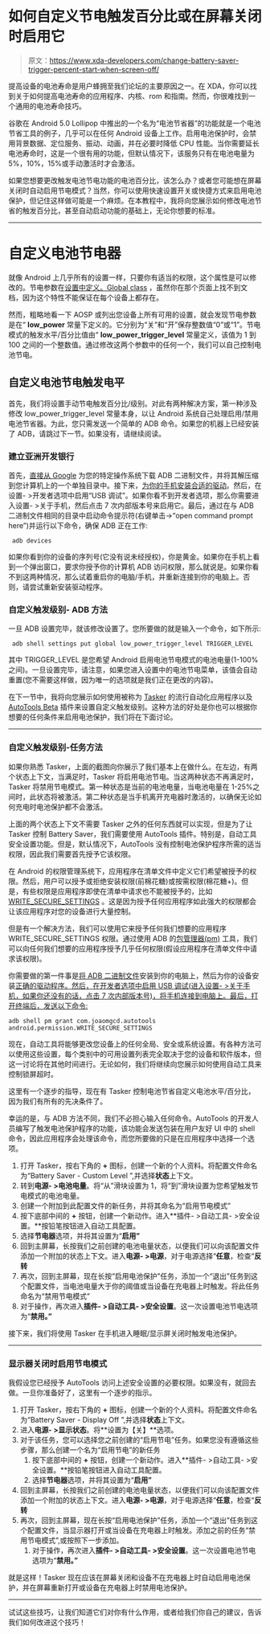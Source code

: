 # 如何自定义节电触发百分比或在屏幕关闭时启用它

> 原文：<https://www.xda-developers.com/change-battery-saver-trigger-percent-start-when-screen-off/>

提高设备的电池寿命是用户蜂拥至我们论坛的主要原因之一。在 XDA，你可以找到关于如何提高电池寿命的应用程序、内核、rom 和指南。然而，你很难找到一个通用的电池寿命技巧。

谷歌在 Android 5.0 Lollipop 中推出的一个名为“电池节省器”的功能就是一个电池节省工具的例子，几乎可以在任何 Android 设备上工作。启用电池保护时，会禁用背景数据、定位服务、振动、动画，并在必要时降低 CPU 性能。当你需要延长电池寿命时，这是一个很有用的功能，但默认情况下，该服务只有在电池电量为 5%，10%，15%或手动激活时才会激活。

如果您想要更改触发电池节电功能的电池百分比，该怎么办？或者您可能想在屏幕关闭时自动启用节电模式？当然，你可以使用快速设置开关或快捷方式来启用电池保护，但记住这样做可能是一个麻烦。在本教程中，我将向您展示如何修改电池节省的触发百分比，甚至自动启动功能的基础上，无论你想要的标准。

* * *

# 自定义电池节电器

就像 Android 上几乎所有的设置一样，只要你有适当的权限，这个属性是可以修改的。节电参数在[设置中定义。Global class](https://developer.android.com/reference/android/provider/Settings.Global.html) ，虽然你在那个页面上找不到文档，因为这个特性不能保证在每个设备上都存在。

然而，粗略地看一下 AOSP 或列出您设备上所有可用的设置，就会发现节电参数是在“ **low_power** 常量下定义的。它分别为“关”和“开”保存整数值“0”或“1”。节电模式的触发水平/百分比值由“ **low_power_trigger_level** 常量定义，该值为 1 到 100 之间的一个整数值。通过修改这两个参数中的任何一个，我们可以自己控制电池节电。

## 自定义电池节电触发电平

首先，我们将设置手动节电触发百分比/级别。对此有两种解决方案，第一种涉及修改 low_power_trigger_level 常量本身，以让 Android 系统自己处理启用/禁用电池节省器。为此，您只需发送一个简单的 ADB 命令。如果您的机器上已经安装了 ADB，请跳过下一节。如果没有，请继续阅读。

### 建立亚洲开发银行

首先，[直接从 Google](https://www.xda-developers.com/google-releases-separate-adb-and-fastboot-binary-downloads/) 为您的特定操作系统下载 ADB 二进制文件，并将其解压缩到您计算机上的一个单独目录中。接下来，[为你的手机安装合适的驱动](https://developer.android.com/studio/run/oem-usb.html)。然后，在设置- >开发者选项中启用“USB 调试”。如果你看不到开发者选项，那么你需要进入设置- >关于手机，然后点击 7 次内部版本号来启用它。最后，通过在与 ADB 二进制文件相同的目录中启动命令提示符(右键单击->“open command prompt here”)并运行以下命令，确保 ADB 正在工作:

```
 adb devices 
```

如果你看到你的设备的序列号(它没有说未经授权)，你是黄金。如果你在手机上看到一个弹出窗口，要求你授予你的计算机 ADB 访问权限，那么就说是。如果你看不到这两种情况，那么试着重启你的电脑/手机，并重新连接到你的电脑上。否则，请尝试重新安装驱动程序。

### 自定义触发级别- ADB 方法

一旦 ADB 设置完毕，就该修改设置了。您所要做的就是输入一个命令，如下所示:

```
 adb shell settings put global low_power_trigger_level TRIGGER_LEVEL 
```

其中 TRIGGER_LEVEL 是您希望 Android 启用电池节电模式的电池电量(1-100%之间)。一旦设置完毕，请注意，如果您进入设置中的电池节电菜单，该值会自动重置(您不需要这样做，因为唯一的选项就是我们正在更改的内容)。

在下一节中，我将向您展示如何使用被称为 [Tasker](https://play.google.com/store/apps/details?id=net.dinglisch.android.taskerm&hl=en) 的流行自动化应用程序以及 [AutoTools Beta](https://joaoapps.com/beta-testing/) 插件来设置自定义触发级别。这种方法的好处是你也可以根据你想要的任何条件来启用电池保护，我们将在下面讨论。

* * *

### 自定义触发级别-任务方法

如果你熟悉 Tasker，上面的截图向你展示了我们基本上在做什么。在左边，有两个状态上下文，当满足时，Tasker 将启用电池节电。当这两种状态不再满足时，Tasker 将禁用节电模式。第一种状态是当前的电池电量，当电池电量在 1-25%之间时，此状态将被激活。第二种状态是当手机离开充电器时激活的，以确保无论如何充电时电池保护都不会激活。

上面的两个状态上下文不需要 Tasker 之外的任何东西就可以实现，但是为了让 Tasker 控制 Battery Saver，我们需要使用 AutoTools 插件。特别是，自动工具安全设置功能。但是，默认情况下，AutoTools 没有控制电池保护程序所需的适当权限，因此我们需要首先授予它该权限。

在 Android 的权限管理系统下，应用程序在清单文件中定义它们希望被授予的权限。然后，用户可以授予或拒绝安装权限(前棉花糖)或按需权限(棉花糖+)。但是，有些权限是应用程序即使在清单中请求也不能被授予的，比如 [WRITE_SECURE_SETTINGS](https://developer.android.com/reference/android/Manifest.permission.html#WRITE_SECURE_SETTINGS) 。这是因为授予任何应用程序如此强大的权限都会让该应用程序对您的设备进行大量控制。

但是有一个解决方法，我们可以使用它来授予任何我们想要的应用程序 WRITE_SECURE_SETTINGS 权限。通过使用 ADB 的[包管理器(pm)](https://developer.android.com/studio/command-line/adb.html#pm) 工具，我们可以向任何我们想要的应用程序授予几乎任何权限(假设应用程序在清单文件中请求该权限)。

你需要做的第一件事是[将 ADB 二进制文件](https://www.xda-developers.com/google-releases-separate-adb-and-fastboot-binary-downloads/)安装到你的电脑上，然后为你的设备安装[正确的驱动程序。然后，在开发者选项中启用 USB 调试(进入设置- >关于手机，如果你还没有的话，点击 7 次内部版本号)，将手机连接到电脑上。最后，打开终端后，发送以下命令:](https://developer.android.com/studio/run/oem-usb.html)

`adb shell pm grant com.joaomgcd.autotools android.permission.WRITE_SECURE_SETTINGS`

现在，自动工具将能够更改您设备上的任何全局、安全或系统设置。有各种方法可以使用这些设置，每个类别中的可用设置列表完全取决于您的设备和软件版本，但这一讨论将在其他时间进行。无论如何，我们将继续向您展示如何使用自动工具来控制锁屏超时。

这里有一个逐步的指导，现在有 Tasker 控制电池节省自定义电池水平/百分比，因为我们有所有的先决条件了。

幸运的是，与 ADB 方法不同，我们不必担心输入任何命令。AutoTools 的开发人员编写了触发电池保护程序的功能，该功能会发送包装在用户友好 UI 中的 shell 命令，因此应用程序会处理该命令，而您所要做的只是在应用程序中选择一个选项。

1.  打开 Tasker，按右下角的 **+** 图标，创建一个新的个人资料。将配置文件命名为“Battery Saver - Custom Level ”,并选择**状态**上下文。
2.  转到**电源- >电池电量**。将“从”滑块设置为 1，将“到”滑块设置为您希望触发节电模式的电池电量。
3.  创建一个附加到此配置文件的新任务，并将其命名为“启用节电模式”
4.  按下底部中间的 **+** 按钮，创建一个新动作。进入**插件- >自动工具- >安全设置。**按铅笔按钮进入自动工具配置。
5.  选择**节电器**选项，并将其设置为“**启用”**
6.  回到主屏幕，长按我们之前创建的电池电量状态，以便我们可以向该配置文件添加一个附加的状态上下文。进入**电源- >电源**，对于电源选择“**任意**，检查“**反转**
7.  再次，回到主屏幕，现在长按“启用电池保护”任务，添加一个“退出”任务到这个配置文件，当电池电量大于你的阈值或当设备在充电器上时触发。将此任务命名为“禁用节电模式”
8.  对于操作，再次进入**插件- >自动工具- >安全设置**。这一次设置电池节电选项为“**禁用。”**

接下来，我们将使用 Tasker 在手机进入睡眠/显示屏关闭时触发电池保护。

* * *

### 显示器关闭时启用节电模式

我假设您已经授予 AutoTools 访问上述安全设置的必要权限。如果没有，就回去做。一旦你准备好了，这里有一个逐步的指示。

1.  打开 Tasker，按右下角的 **+** 图标，创建一个新的个人资料。将配置文件命名为“Battery Saver - Display Off ”,并选择**状态**上下文。
2.  进入**电源- >显示状态**。将**设置为【关】**选项。
3.  对于该任务，您可以选择您之前创建的“启用节电”任务。如果您没有遵循这些步骤，那么创建一个名为“启用节电”的新任务
    1.  按下底部中间的 **+** 按钮，创建一个新动作。进入**插件- >自动工具- >安全设置。**按铅笔按钮进入自动工具配置。
    2.  选择**节电器**选项，并将其设置为“**启用”**
4.  回到主屏幕，长按我们之前创建的电池电量状态，以便我们可以向该配置文件添加一个附加的状态上下文。进入**电源- >电源**，对于电源选择“**任意**，检查“**反转**
5.  再次，回到主屏幕，现在长按“启用电池保护”任务，添加一个“退出”任务到这个配置文件，当显示器打开或当设备在充电器上时触发。添加之前的任务“禁用节电模式”,或按照下一步添加。
    1.  对于操作，再次进入**插件- >自动工具- >安全设置**。这一次设置电池节电选项为“**禁用。”**

就是这样！Tasker 现在应该在屏幕关闭和设备不在充电器上时自动启用电池保护，并在屏幕重新打开或设备在充电器上时禁用电池保护。

* * *

试试这些技巧，让我们知道它们对你有什么作用，或者给我们你自己的建议，告诉我们如何改进这个技巧！